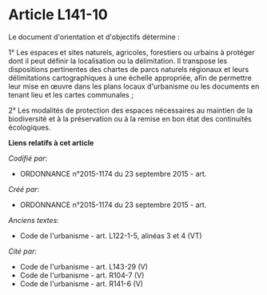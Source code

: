 # Article L141-10

Le document d'orientation et d'objectifs détermine :

1° Les espaces et sites naturels, agricoles, forestiers ou urbains à protéger dont il peut définir la localisation ou la
délimitation. Il transpose les dispositions pertinentes des chartes de parcs naturels régionaux et leurs délimitations
cartographiques à une échelle appropriée, afin de permettre leur mise en œuvre dans les plans locaux d'urbanisme ou les
documents en tenant lieu et les cartes communales ;

2° Les modalités de protection des espaces nécessaires au maintien de la biodiversité et à la préservation ou à la remise en
bon état des continuités écologiques.

**Liens relatifs à cet article**

_Codifié par_:

  - ORDONNANCE n°2015-1174 du 23 septembre 2015 - art.

_Créé par_:

  - ORDONNANCE n°2015-1174 du 23 septembre 2015 - art.

_Anciens textes_:

  - Code de l'urbanisme - art. L122-1-5, alinéas 3 et 4 (VT)

_Cité par_:

  - Code de l'urbanisme - art. L143-29 (V)
  - Code de l'urbanisme - art. R104-7 (V)
  - Code de l'urbanisme - art. R141-6 (V)
